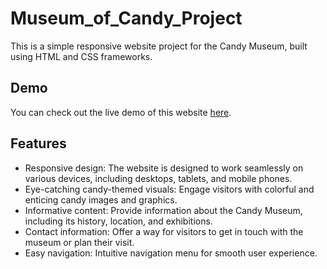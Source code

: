 # Museum_of_Candy_Project

This is a simple responsive website project for the Candy Museum, built using HTML and CSS frameworks.

## Demo

You can check out the live demo of this website [here](https://sidharthapaidi.github.io/Museum_of_Candy_Project/).

## Features

- Responsive design: The website is designed to work seamlessly on various devices, including desktops, tablets, and mobile phones.
- Eye-catching candy-themed visuals: Engage visitors with colorful and enticing candy images and graphics.
- Informative content: Provide information about the Candy Museum, including its history, location, and exhibitions.
- Contact information: Offer a way for visitors to get in touch with the museum or plan their visit.
- Easy navigation: Intuitive navigation menu for smooth user experience.





